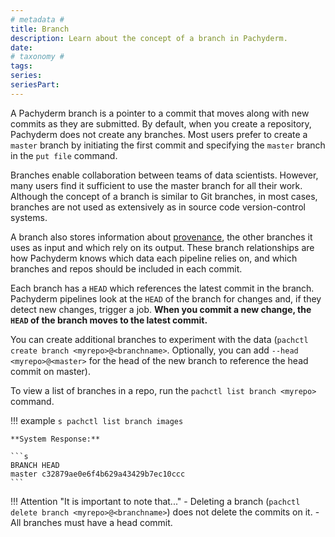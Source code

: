 ```yaml
---
# metadata # 
title: Branch
description: Learn about the concept of a branch in Pachyderm. 
date: 
# taxonomy #
tags: 
series:
seriesPart:
--- 
```


A Pachyderm branch is a pointer to a commit that
moves along with new commits as they are submitted. By default,
when you create a repository, Pachyderm does not create any branches.
Most users prefer to create a `master` branch by initiating the first
commit and specifying the `master` branch in the `put file` command.

Branches enable collaboration between teams of data scientists.
However, many users find it sufficient to
use the master branch for all their work. Although the concept of a
branch is similar to Git branches, in most cases, branches are not
used as extensively as in source code version-control systems.

A branch also stores information about [provenance](provenance.md), the other
branches it uses as input and which rely on its output. These branch relationships
are how Pachyderm knows which data each pipeline relies on, and which branches and
repos should be included in each commit.

Each branch has a `HEAD` which references the latest commit in the
branch. Pachyderm pipelines look at the `HEAD` of the branch
for changes and, if they detect new changes, trigger a job. **When you
commit a new change, the `HEAD` of the branch moves to the latest commit.**

You can create additional branches to experiment with the data (`pachctl create branch <myrepo>@<branchname>`. Optionally, you can add `--head  <myrepo>@<master>` for the head of the new branch to reference the head commit on master).

To view a list of branches in a repo, run the `pachctl list branch <myrepo>` command.

!!! example
    ```s
    pachctl list branch images
    ```

    **System Response:**

    ```s
    BRANCH HEAD
    master c32879ae0e6f4b629a43429b7ec10ccc
    ```
!!! Attention "It is important to note that..."
    - Deleting a branch (`pachctl delete branch <myrepo>@<branchname>`) does not delete the commits on it.
    - All branches must have a head commit. 